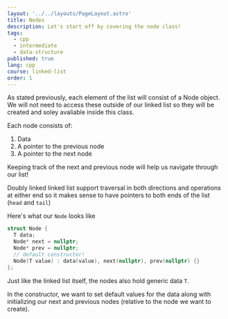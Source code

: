 ```yaml
---
layout: '../../layouts/PageLayout.astro'
title: Nodes
description: Let's start off by covering the node class!
tags:
  - cpp
  - intermediate
  - data-structure
published: true
lang: cpp
course: linked-list
order: 1
---
```


As stated previously, each element of the list will consist of a Node object. We will not need to access these outside of our linked list so they will be created and soley avaliable inside this class.

Each node consists of:
  1. Data
  2. A pointer to the previous node
  3. A pointer to the next node

Keeping track of the next and previous node will help us navigate through our list!

Doubly linked linked list support traversal in both directions and operations at either end so it makes sense to have pointers to both ends of the list (`head` and `tail`)

Here's what our `Node` looks like
```cpp
struct Node {
  T data;
  Node* next = nullptr;
  Node* prev = nullptr;
  // default constructor!
  Node(T value) : data(value), next(nullptr), prev(nullptr) {}
};
```

Just like the linked list itself, the nodes also hold generic data `T`.

In the constructor, we want to set default values for the data along with initializing our next and previous nodes (relative to the node we want to create).